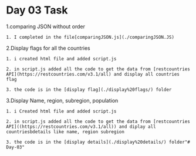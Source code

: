 # Day 03 Task 

1.comparing JSON without order

    1. I completed in the file[comparingJSON.js](./comparingJSON.JS)

2.Display flags for all the countries

    1. i created html file and added script.js

    2. in script.js added all the code to get the data from [restcountries API](https://restcountries.com/v3.1/all) and display all countries flag

    3. the code is in the [display flag](./display%20flags/) folder

3.Display Name, region, subregion, population

    1. i Created html file and added script.js 

    2. in script.js added all the code to get the data from [restcountries API]((https://restcountries.com/v3.1/all)) and diplay all countriesbdetails like name, region subregion

    3. the code is in the [display details](./display%20details/) folder"# Day-03" 
